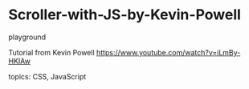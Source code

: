 # Scroller-with-JS-by-Kevin-Powell

playground

Tutorial from Kevin Powell
https://www.youtube.com/watch?v=iLmBy-HKIAw



topics: CSS, JavaScript
